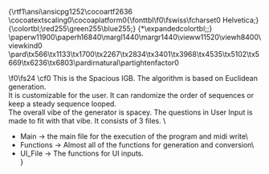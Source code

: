 {\rtf1\ansi\ansicpg1252\cocoartf2636
\cocoatextscaling0\cocoaplatform0{\fonttbl\f0\fswiss\fcharset0 Helvetica;}
{\colortbl;\red255\green255\blue255;}
{\*\expandedcolortbl;;}
\paperw11900\paperh16840\margl1440\margr1440\vieww11520\viewh8400\viewkind0
\pard\tx566\tx1133\tx1700\tx2267\tx2834\tx3401\tx3968\tx4535\tx5102\tx5669\tx6236\tx6803\pardirnatural\partightenfactor0

\f0\fs24 \cf0 This is the Spacious IGB. The algorithm is based on Euclidean generation. \
It is customizable for the user. It can randomize the order of sequences or keep a steady sequence looped.\
The overall vibe of the generator is spacey. The questions in User Input is made to fit with that vibe. It consists of 3 files. \
- Main -> the main file for the execution of the program and midi write\
- Functions -> Almost all of the functions for generation and conversion\
- UI_File -> The functions for UI inputs.\
}
